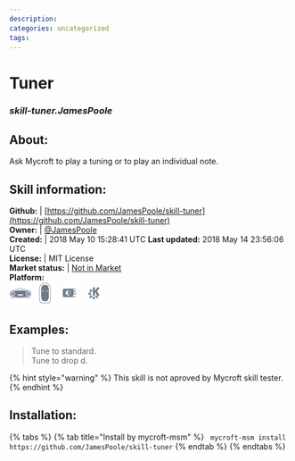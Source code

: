 ```yaml
--- 
description: 
categories: uncategorized   
tags:   
---
```


# Tuner  
### _skill-tuner.JamesPoole_  
## About:  
Ask Mycroft to play a tuning or to play an individual note.

## Skill information:  
**Github:** | [https://github.com/JamesPoole/skill-tuner](https://github.com/JamesPoole/skill-tuner)  
**Owner:** | [@JamesPoole](https://github.com/JamesPoole)  
**Created:** | 2018 May 10 15:28:41 UTC  **Last updated:** 2018 May 14 23:56:06 UTC  
**License:** | MIT License  
**Market status:** | [Not in Market](https://market.mycroft.ai/skill/)  
**Platform:**  
 ![](../.gitbook/assets/mark-1-icon.png)  ![](../.gitbook/assets/mark-2-icon.png)  ![](../.gitbook/assets/picroft-icon.png)  ![](../.gitbook/assets/kde.png)   
## Examples:  
> Tune to standard.  
> Tune to drop d.  
  
{% hint style="warning" %}
This skill is not aproved by Mycroft skill tester.
{% endhint %}
    
## Installation:  
{% tabs %}
{% tab title="Install by mycroft-msm" %}
``` mycroft-msm install https://github.com/JamesPoole/skill-tuner```
{% endtab %}
  {% endtabs %}
  